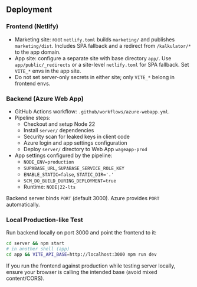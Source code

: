 ## Deployment

### Frontend (Netlify)

- Marketing site: root `netlify.toml` builds `marketing/` and publishes `marketing/dist`. Includes SPA fallback and a redirect from `/kalkulator/*` to the app domain.
- App site: configure a separate site with base directory `app/`. Use `app/public/_redirects` or a site-level `netlify.toml` for SPA fallback. Set `VITE_*` envs in the app site.
- Do not set server-only secrets in either site; only `VITE_*` belong in frontend envs.

### Backend (Azure Web App)

- GitHub Actions workflow: `.github/workflows/azure-webapp.yml`.
- Pipeline steps:
  - Checkout and setup Node 22
  - Install `server/` dependencies
  - Security scan for leaked keys in client code
  - Azure login and app settings configuration
  - Deploy `server/` directory to Web App `wageapp-prod`
- App settings configured by the pipeline:
  - `NODE_ENV=production`
  - `SUPABASE_URL`, `SUPABASE_SERVICE_ROLE_KEY`
  - `ENABLE_STATIC=false`, `STATIC_DIR='.'`
  - `SCM_DO_BUILD_DURING_DEPLOYMENT=true`
  - Runtime: `NODE|22-lts`

Backend server binds `PORT` (default 3000). Azure provides `PORT` automatically.

### Local Production-like Test

Run backend locally on port 3000 and point the frontend to it:

```bash
cd server && npm start
# in another shell (app)
cd app && VITE_API_BASE=http://localhost:3000 npm run dev
```

If you run the frontend against production while testing server locally, ensure your browser is calling the intended base (avoid mixed content/CORS).

